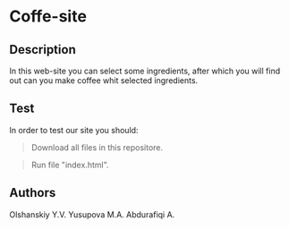 # Coffe-site

## Description
In this web-site you can select some ingredients, after which you will find out can you make coffee whit selected ingredients.

## Test
In order to test our site you should:
> <p>Download all files in this repositore.</p>

> <p>Run file "index.html".</p>

## Authors
Olshanskiy Y.V.
Yusupova M.A.
Abdurafiqi A.
